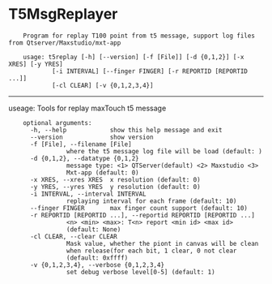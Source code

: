 T5MsgReplayer
=====

		Program for replay T100 point from t5 message, support log files from Qtserver/Maxstudio/mxt-app

		usage: t5replay [-h] [--version] [-f [File]] [-d {0,1,2}] [-x XRES] [-y YRES]
				[-i INTERVAL] [--finger FINGER] [-r REPORTID [REPORTID ...]]
				[-cl CLEAR] [-v {0,1,2,3,4}]


----
useage:
		Tools for replay maxTouch t5 message

		optional arguments:
		  -h, --help            show this help message and exit
		  --version             show version
		  -f [File], --filename [File]
					where the t5 message log file will be load (default: )
		  -d {0,1,2}, --datatype {0,1,2}
					message type: <1> QTServer(default) <2> Maxstudio <3>
					Mxt-app (default: 0)
		  -x XRES, --xres XRES  x resolution (default: 0)
		  -y YRES, --yres YRES  y resolution (default: 0)
		  -i INTERVAL, --interval INTERVAL
					replaying interval for each frame (default: 10)
		  --finger FINGER       max finger count support (default: 10)
		  -r REPORTID [REPORTID ...], --reportid REPORTID [REPORTID ...]
					<n> <min> <max>: T<n> report <min id> <max id>
					(default: None)
		  -cl CLEAR, --clear CLEAR
					Mask value, whether the piont in canvas will be clean
					when release(for each bit, 1 clear, 0 not clear
					(default: 0xffff)
		  -v {0,1,2,3,4}, --verbose {0,1,2,3,4}
					set debug verbose level[0-5] (default: 1)

